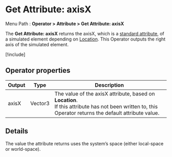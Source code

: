 # Get Attribute: axisX

Menu Path : **Operator > Attribute > Get Attribute: axisX**

The **Get Attribute: axisX** returns the axisX, which is a [standard attribute](Reference-Attributes.md), of a simulated element depending on [Location](Attributes.md#attribute-locations). This Operator outputs the right axis of the simulated element.

[!include[](Snippets/Operator-GetAttributeOperatorSettings.md)]

## Operator properties

| **Output** | **Type** | **Description**                                              |
| ---------- | -------- | ------------------------------------------------------------ |
| axisX      | Vector3  | The value of the axisX attribute, based on **Location**.<br/>If this attribute has not been written to, this Operator returns the default attribute value. |

## Details

The value the attribute returns uses the system’s space (either local-space or world-space).
